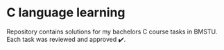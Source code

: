 # C language learning
Repository contains solutions for my bachelors C course tasks in BMSTU. Each task was reviewed and approved :heavy_check_mark:.

